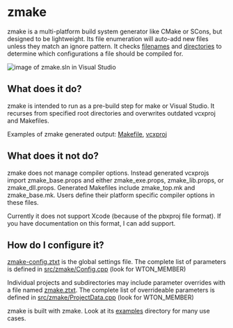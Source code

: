 # zmake

zmake is a multi-platform build system generator like CMake or SCons, but designed to be lightweight. Its file enumeration will auto-add new files unless they match an ignore pattern. It checks [filenames](../master/src/examples/example/Example_SuffixPlatforms_Win.cpp) and [directories](../master/src/examples/example_subdirectory/plat_win32) to determine which configurations a file should be compiled for.

![image of zmake.sln in Visual Studio](../master/doc/example_ide.png "zmake.sln in Visual Studio")

## What does it do?

zmake is intended to run as a pre-build step for make or Visual Studio. It recurses from specified root directories and overwrites outdated vcxproj and Makefiles.

Examples of zmake generated output: [Makefile](../master/src/zmake/Makefile), [vcxproj](../master/.zproj/.%20zmake.vcxproj)


## What does it not do?

zmake does not manage compiler options. Instead generated vcxprojs import zmake_base.props and either zmake_exe.props, zmake_lib.props, or zmake_dll.props. Generated Makefiles include zmake_top.mk and zmake_base.mk. Users define their platform specific compiler options in these files.

Currently it does not support Xcode (because of the pbxproj file format). If you have documentation on this format, I can add support.

## How do I configure it?

[zmake-config.ztxt](../master/src/zbuild/zmake/zmake-config.ztxt) is the global settings file. The complete list of parameters is defined in [src/zmake/Config.cpp](../master/src/zmake/Config.cpp) (look for WTON_MEMBER)

Individual projects and subdirectories may include parameter overrides with a file named [zmake.ztxt](../master/src/link_zmake/zmake.ztxt). The complete list of overrideable parameters is defined in [src/zmake/ProjectData.cpp](../master/src/zmake/ProjectData.cpp) (look for WTON_MEMBER)

zmake is built with zmake. Look at its [examples](../master/src/examples) directory for many use cases.
